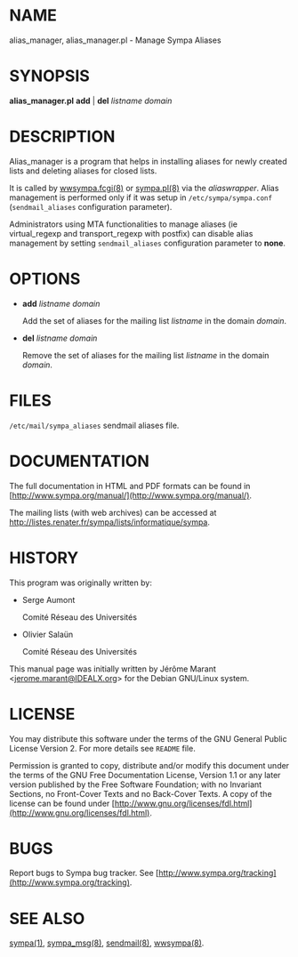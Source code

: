 # NAME

alias\_manager, alias\_manager.pl - Manage Sympa Aliases

# SYNOPSIS

**alias\_manager.pl** **add** | **del** _listname_ _domain_

# DESCRIPTION

Alias\_manager is a program that helps in installing aliases for newly
created lists and deleting aliases for closed lists. 

It is called by
[wwsympa.fcgi(8)](./wwsympa.8.md) or [sympa.pl(8)](./sympa.8.md) via the _aliaswrapper_.
Alias management is performed only if it was setup in `/etc/sympa/sympa.conf`
(`sendmail_aliases` configuration parameter).

Administrators using MTA functionalities to manage aliases (ie
virtual\_regexp and transport\_regexp with postfix) can disable alias
management by setting
`sendmail_aliases` configuration parameter to **none**.

# OPTIONS

- **add** _listname_ _domain_

    Add the set of aliases for the mailing list _listname_ in the
    domain _domain_.

- **del** _listname_ _domain_

    Remove the set of aliases for the mailing list _listname_ in the
    domain _domain_.

# FILES

`/etc/mail/sympa_aliases` sendmail aliases file.

# DOCUMENTATION

The full documentation in HTML and PDF formats can be
found in [http://www.sympa.org/manual/](http://www.sympa.org/manual/). 

The mailing lists (with web archives) can be accessed at
http://listes.renater.fr/sympa/lists/informatique/sympa.

# HISTORY

This program was originally written by:

- Serge Aumont

    Comité Réseau des Universités

- Olivier Salaün

    Comité Réseau des Universités

This manual page was initially written by
Jérôme Marant &lt;jerome.marant@IDEALX.org>
for the Debian GNU/Linux system.

# LICENSE

You may distribute this software under the terms of the GNU General
Public License Version 2.  For more details see `README` file.

Permission is granted to copy, distribute and/or modify this document
under the terms of the GNU Free Documentation License, Version 1.1 or
any later version published by the Free Software Foundation; with no
Invariant Sections, no Front-Cover Texts and no Back-Cover Texts.  A
copy of the license can be found under
[http://www.gnu.org/licenses/fdl.html](http://www.gnu.org/licenses/fdl.html).

# BUGS

Report bugs to Sympa bug tracker.
See [http://www.sympa.org/tracking](http://www.sympa.org/tracking).

# SEE ALSO

[sympa(1)](./sympa.1.md), [sympa\_msg(8)](./sympa_msg.8.md), [sendmail(8)](./sendmail.8.md), [wwsympa(8)](./wwsympa.8.md).
